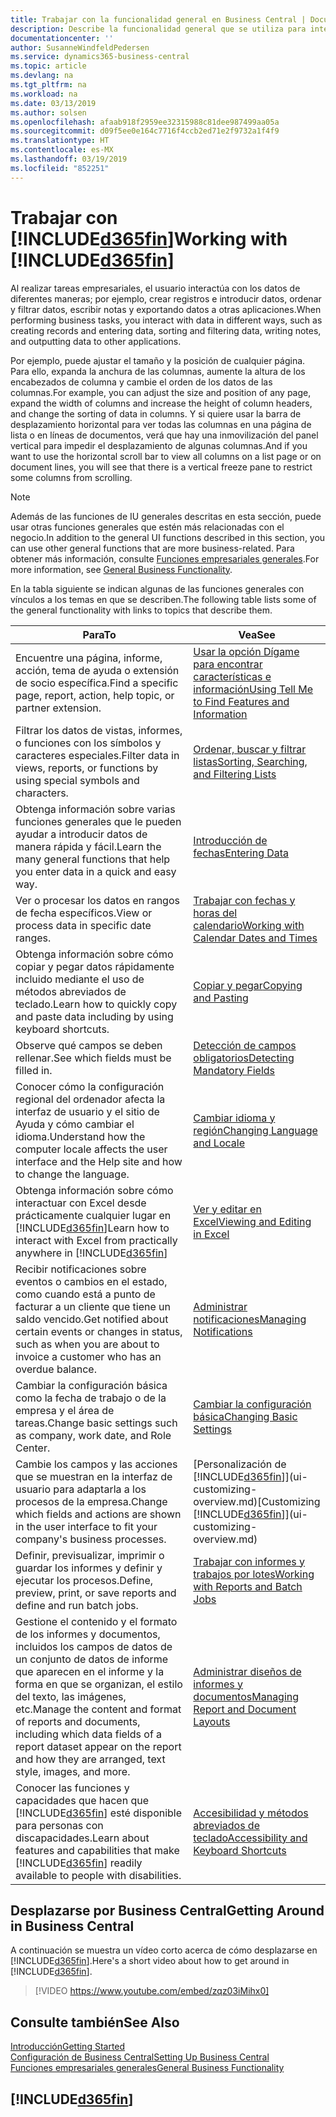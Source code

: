 ```yaml
---
title: Trabajar con la funcionalidad general en Business Central | Documentos de Microsoft
description: Describe la funcionalidad general que se utiliza para interactuar con los datos en Business Central, como introducir valores, ordenar datos y cambiar de vista.
documentationcenter: ''
author: SusanneWindfeldPedersen
ms.service: dynamics365-business-central
ms.topic: article
ms.devlang: na
ms.tgt_pltfrm: na
ms.workload: na
ms.date: 03/13/2019
ms.author: solsen
ms.openlocfilehash: afaab918f2959ee32315988c81dee987499aa05a
ms.sourcegitcommit: d09f5ee0e164c7716f4ccb2ed71e2f9732a1f4f9
ms.translationtype: HT
ms.contentlocale: es-MX
ms.lasthandoff: 03/19/2019
ms.locfileid: "852251"
---
```

# <a name="working-with-included365finincludesd365finmdmd"></a><span data-ttu-id="9d875-103">Trabajar con [!INCLUDE[d365fin](includes/d365fin_md.md)]</span><span class="sxs-lookup"><span data-stu-id="9d875-103">Working with [!INCLUDE[d365fin](includes/d365fin_md.md)]</span></span>
<span data-ttu-id="9d875-104">Al realizar tareas empresariales, el usuario interactúa con los datos de diferentes maneras; por ejemplo, crear registros e introducir datos, ordenar y filtrar datos, escribir notas y exportando datos a otras aplicaciones.</span><span class="sxs-lookup"><span data-stu-id="9d875-104">When performing business tasks, you interact with data in different ways, such as creating records and entering data, sorting and filtering data, writing notes, and outputting data to other applications.</span></span>

<span data-ttu-id="9d875-105">Por ejemplo, puede ajustar el tamaño y la posición de cualquier página. Para ello, expanda la anchura de las columnas, aumente la altura de los encabezados de columna y cambie el orden de los datos de las columnas.</span><span class="sxs-lookup"><span data-stu-id="9d875-105">For example, you can adjust the size and position of any page, expand the width of columns and increase the height of column headers, and change the sorting of data in columns.</span></span> <span data-ttu-id="9d875-106">Y si quiere usar la barra de desplazamiento horizontal para ver todas las columnas en una página de lista o en líneas de documentos, verá que hay una inmovilización del panel vertical para impedir el desplazamiento de algunas columnas.</span><span class="sxs-lookup"><span data-stu-id="9d875-106">And if you want to use the horizontal scroll bar to view all columns on a list page or on document lines, you will see that there is a vertical freeze pane to restrict some columns from scrolling.</span></span>

> [!NOTE]
> <span data-ttu-id="9d875-107">Además de las funciones de IU generales descritas en esta sección, puede usar otras funciones generales que estén más relacionadas con el negocio.</span><span class="sxs-lookup"><span data-stu-id="9d875-107">In addition to the general UI functions described in this section, you can use other general functions that are more business-related.</span></span> <span data-ttu-id="9d875-108">Para obtener más información, consulte [Funciones empresariales generales](ui-across-business-areas.md).</span><span class="sxs-lookup"><span data-stu-id="9d875-108">For more information, see [General Business Functionality](ui-across-business-areas.md).</span></span>

<span data-ttu-id="9d875-109">En la tabla siguiente se indican algunas de las funciones generales con vínculos a los temas en que se describen.</span><span class="sxs-lookup"><span data-stu-id="9d875-109">The following table lists some of the general functionality with links to topics that describe them.</span></span>

| <span data-ttu-id="9d875-110">Para</span><span class="sxs-lookup"><span data-stu-id="9d875-110">To</span></span> | <span data-ttu-id="9d875-111">Vea</span><span class="sxs-lookup"><span data-stu-id="9d875-111">See</span></span> |
| --- | --- |
| <span data-ttu-id="9d875-112">Encuentre una página, informe, acción, tema de ayuda o extensión de socio específica.</span><span class="sxs-lookup"><span data-stu-id="9d875-112">Find a specific page, report, action, help topic, or partner extension.</span></span> |[<span data-ttu-id="9d875-113">Usar la opción Dígame para encontrar características e información</span><span class="sxs-lookup"><span data-stu-id="9d875-113">Using Tell Me to Find Features and Information</span></span>](ui-search.md) |
| <span data-ttu-id="9d875-114">Filtrar los datos de vistas, informes, o funciones con los símbolos y caracteres especiales.</span><span class="sxs-lookup"><span data-stu-id="9d875-114">Filter data in views, reports, or functions by using special symbols and characters.</span></span> |[<span data-ttu-id="9d875-115">Ordenar, buscar y filtrar listas</span><span class="sxs-lookup"><span data-stu-id="9d875-115">Sorting, Searching, and Filtering Lists</span></span>](ui-enter-criteria-filters.md) |
|<span data-ttu-id="9d875-116">Obtenga información sobre varias funciones generales que le pueden ayudar a introducir datos de manera rápida y fácil.</span><span class="sxs-lookup"><span data-stu-id="9d875-116">Learn the many general functions that help you enter data in a quick and easy way.</span></span>|[<span data-ttu-id="9d875-117">Introducción de fechas</span><span class="sxs-lookup"><span data-stu-id="9d875-117">Entering Data</span></span>](ui-enter-data.md)|
| <span data-ttu-id="9d875-118">Ver o procesar los datos en rangos de fecha específicos.</span><span class="sxs-lookup"><span data-stu-id="9d875-118">View or process data in specific date ranges.</span></span> |[<span data-ttu-id="9d875-119">Trabajar con fechas y horas del calendario</span><span class="sxs-lookup"><span data-stu-id="9d875-119">Working with Calendar Dates and Times</span></span>](ui-enter-date-ranges.md) |
|<span data-ttu-id="9d875-120">Obtenga información sobre cómo copiar y pegar datos rápidamente incluido mediante el uso de métodos abreviados de teclado.</span><span class="sxs-lookup"><span data-stu-id="9d875-120">Learn how to quickly copy and paste data including by using keyboard shortcuts.</span></span>|[<span data-ttu-id="9d875-121">Copiar y pegar</span><span class="sxs-lookup"><span data-stu-id="9d875-121">Copying and Pasting</span></span>](ui-copy-paste.md)|
| <span data-ttu-id="9d875-122">Observe qué campos se deben rellenar.</span><span class="sxs-lookup"><span data-stu-id="9d875-122">See which fields must be filled in.</span></span> |[<span data-ttu-id="9d875-123">Detección de campos obligatorios</span><span class="sxs-lookup"><span data-stu-id="9d875-123">Detecting Mandatory Fields</span></span>](ui-mandatory-fields.md) |
|<span data-ttu-id="9d875-124">Conocer cómo la configuración regional del ordenador afecta la interfaz de usuario y el sitio de Ayuda y cómo cambiar el idioma.</span><span class="sxs-lookup"><span data-stu-id="9d875-124">Understand how the computer locale affects the user interface and the Help site and how to change the language.</span></span>|[<span data-ttu-id="9d875-125">Cambiar idioma y región</span><span class="sxs-lookup"><span data-stu-id="9d875-125">Changing Language and Locale</span></span>](about-locale-language.md)|
|<span data-ttu-id="9d875-126">Obtenga información sobre cómo interactuar con Excel desde prácticamente cualquier lugar en [!INCLUDE[d365fin](includes/d365fin_md.md)]</span><span class="sxs-lookup"><span data-stu-id="9d875-126">Learn how to interact with Excel from practically anywhere in [!INCLUDE[d365fin](includes/d365fin_md.md)]</span></span>|[<span data-ttu-id="9d875-127">Ver y editar en Excel</span><span class="sxs-lookup"><span data-stu-id="9d875-127">Viewing and Editing in Excel</span></span>](across-work-with-excel.md)|
|<span data-ttu-id="9d875-128">Recibir notificaciones sobre eventos o cambios en el estado, como cuando está a punto de facturar a un cliente que tiene un saldo vencido.</span><span class="sxs-lookup"><span data-stu-id="9d875-128">Get notified about certain events or changes in status, such as when you are about to invoice a customer who has an overdue balance.</span></span>|[<span data-ttu-id="9d875-129">Administrar notificaciones</span><span class="sxs-lookup"><span data-stu-id="9d875-129">Managing Notifications</span></span>](ui-smart-notifications.md)|
| <span data-ttu-id="9d875-130">Cambiar la configuración básica como la fecha de trabajo o de la empresa y el área de tareas.</span><span class="sxs-lookup"><span data-stu-id="9d875-130">Change basic settings such as company, work date, and Role Center.</span></span> |[<span data-ttu-id="9d875-131">Cambiar la configuración básica</span><span class="sxs-lookup"><span data-stu-id="9d875-131">Changing Basic Settings</span></span>](ui-change-basic-settings.md) |
| <span data-ttu-id="9d875-132">Cambie los campos y las acciones que se muestran en la interfaz de usuario para adaptarla a los procesos de la empresa.</span><span class="sxs-lookup"><span data-stu-id="9d875-132">Change which fields and actions are shown in the user interface to fit your company's business processes.</span></span> |<span data-ttu-id="9d875-133">[Personalización de [!INCLUDE[d365fin](includes/d365fin_md.md)]](ui-customizing-overview.md)</span><span class="sxs-lookup"><span data-stu-id="9d875-133">[Customizing [!INCLUDE[d365fin](includes/d365fin_md.md)]](ui-customizing-overview.md)</span></span> |
|<span data-ttu-id="9d875-134">Definir, previsualizar, imprimir o guardar los informes y definir y ejecutar los procesos.</span><span class="sxs-lookup"><span data-stu-id="9d875-134">Define, preview, print, or save reports and define and run batch jobs.</span></span>|[<span data-ttu-id="9d875-135">Trabajar con informes y trabajos por lotes</span><span class="sxs-lookup"><span data-stu-id="9d875-135">Working with Reports and Batch Jobs</span></span>](ui-work-report.md)|
| <span data-ttu-id="9d875-136">Gestione el contenido y el formato de los informes y documentos, incluidos los campos de datos de un conjunto de datos de informe que aparecen en el informe y la forma en que se organizan, el estilo del texto, las imágenes, etc.</span><span class="sxs-lookup"><span data-stu-id="9d875-136">Manage the content and format of reports and documents, including which data fields of a report dataset appear on the report and how they are arranged, text style, images, and more.</span></span>|[<span data-ttu-id="9d875-137">Administrar diseños de informes y documentos</span><span class="sxs-lookup"><span data-stu-id="9d875-137">Managing Report and Document Layouts</span></span>](ui-manage-report-layouts.md) |
|<span data-ttu-id="9d875-138">Conocer las funciones y capacidades que hacen que [!INCLUDE[d365fin](includes/d365fin_md.md)] esté disponible para personas con discapacidades.</span><span class="sxs-lookup"><span data-stu-id="9d875-138">Learn about features and capabilities that make [!INCLUDE[d365fin](includes/d365fin_md.md)] readily available to people with disabilities.</span></span>|[<span data-ttu-id="9d875-139">Accesibilidad y métodos abreviados de teclado</span><span class="sxs-lookup"><span data-stu-id="9d875-139">Accessibility and Keyboard Shortcuts</span></span>](ui-accessibility.md)|

## <a name="getting-around-in-business-central"></a><span data-ttu-id="9d875-140">Desplazarse por Business Central</span><span class="sxs-lookup"><span data-stu-id="9d875-140">Getting Around in Business Central</span></span>
<span data-ttu-id="9d875-141">A continuación se muestra un vídeo corto acerca de cómo desplazarse en [!INCLUDE[d365fin](includes/d365fin_md.md)].</span><span class="sxs-lookup"><span data-stu-id="9d875-141">Here's a short video about how to get around in [!INCLUDE[d365fin](includes/d365fin_md.md)].</span></span>

> [!VIDEO https://www.youtube.com/embed/zqz03iMihx0]

## <a name="see-also"></a><span data-ttu-id="9d875-142">Consulte también</span><span class="sxs-lookup"><span data-stu-id="9d875-142">See Also</span></span>
[<span data-ttu-id="9d875-143">Introducción</span><span class="sxs-lookup"><span data-stu-id="9d875-143">Getting Started</span></span>](product-get-started.md)  
[<span data-ttu-id="9d875-144">Configuración de Business Central</span><span class="sxs-lookup"><span data-stu-id="9d875-144">Setting Up Business Central</span></span>](setup.md)  
[<span data-ttu-id="9d875-145">Funciones empresariales generales</span><span class="sxs-lookup"><span data-stu-id="9d875-145">General Business Functionality</span></span>](ui-across-business-areas.md)  

## [!INCLUDE[d365fin](includes/free_trial_md.md)]  
